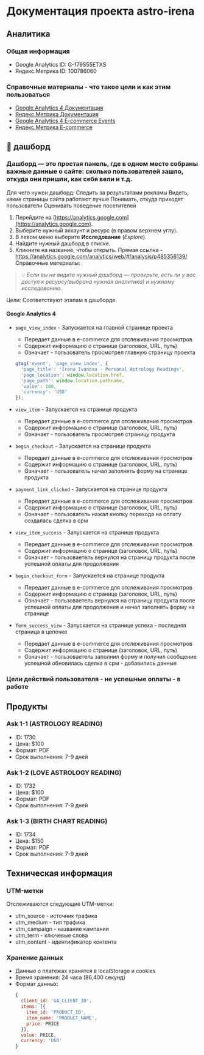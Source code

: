 # Документация проекта astro-irena

## Аналитика

### Общая информация
- Google Analytics ID: G-179S55ETXS
- Яндекс.Метрика ID: 100786060

### Справочные материалы - что такое цели и как этим пользоваться
- [Google Analytics 4 Документация](https://developers.google.com/analytics/devguides/collection/ga4)
- [Яндекс.Метрика Документация](https://yandex.ru/support/metrica/index.html)
- [Google Analytics 4 E-commerce Events](https://developers.google.com/analytics/devguides/collection/ga4/ecommerce)
- [Яндекс.Метрика E-commerce](https://yandex.ru/support/metrica/ecommerce/index.html)

## 📍 дашборд
### Дашборд — это простая панель, где в одном месте собраны важные данные о сайте: сколько пользователей зашло, откуда они пришли, как себя вели и т.д.

Для чего нужен дашборд:
Следить за результатами рекламы
Видеть, какие страницы сайта работают лучше
Понимать, откуда приходят пользователи
Оценивать поведение посетителей

1. Перейдите на [https://analytics.google.com](https://analytics.google.com).
2. Выберите нужный аккаунт и ресурс (в правом верхнем углу).
3. В левом меню выберите **Исследование** (*Explore*).
4. Найдите нужный дашборд в списке.
5. Кликните на название, чтобы открыть.
Прямая ссылка - https://analytics.google.com/analytics/web/#/analysis/p485356139/
Справочные материалы:

> 💡 *Если вы не видите нужный дашборд — проверьте, есть ли у вас доступ к ресурсу(выбрана нужная аналитика) и нужному исследованию.*

Цели:
Соответствуют этапам в дашборде. 

#### Google Analytics 4
- `page_view_index` - Запускается на главной странице проекта
  - Передает данные в e-commerce для отслеживания просмотров
  - Содержит информацию о странице (заголовок, URL, путь)
  - Означает - пользователь просмотрел главную страницу проекта
  ```javascript
  gtag('event', 'page_view_index', {
    'page_title': 'Irena Ivanova - Personal Astrology Readings',
    'page_location': window.location.href,
    'page_path': window.location.pathname,
    'value': 100,
    'currency': 'USD'
  });
  ```

- `view_item` - Запускается на странице продукта
  - Передает данные в e-commerce для отслеживания просмотров
  - Содержит информацию о странице (заголовок, URL, путь)
  - Означает - пользователь просмотрел страницу продукта


- `begin_checkout` - Запускается на странице продукта
  - Передает данные в e-commerce для отслеживания просмотров
  - Содержит информацию о странице (заголовок, URL, путь)
  - Означает - пользователь начал заполнять форму на странице продукта

- `payment_link_clicked` - Запускается на странице продукта
  - Передает данные в e-commerce для отслеживания просмотров
  - Содержит информацию о странице (заголовок, URL, путь)
  - Означает - пользователь нажал кнопку перехода на оплату
  создалась сделка в срм

- `view_item_success` - Запускается на странице продукта
  - Передает данные в e-commerce для отслеживания просмотров
  - Содержит информацию о странице (заголовок, URL, путь)
  - Означает - пользоваетель вернулся на страницу продукта после успешной оплаты для продолжения 

- `begin_checkout_form` - Запускается на странице продукта
  - Передает данные в e-commerce для отслеживания просмотров
  - Содержит информацию о странице (заголовок, URL, путь)
  - Означает - пользоваетель вернулся на страницу продукта после успешной оплаты для продолжения и начал заполнять форму на странице
  
- `form_success_view` - Запускается на странице успеха - последняя страница в цепочке
  - Передает данные в e-commerce для отслеживания просмотров
  - Содержит информацию о странице (заголовок, URL, путь)
  - Означает - пользоваетель заполнил форму и получил сообщение успешной
  обновилась сделка в срм - добавились данные


### Цели действий пользователя - не успешные оплаты - в работе

## Продукты

### Ask 1-1 (ASTROLOGY READING)
- ID: 1730
- Цена: $100
- Формат: PDF
- Срок выполнения: 7-9 дней

### Ask 1-2 (LOVE ASTROLOGY READING)
- ID: 1732
- Цена: $100
- Формат: PDF
- Срок выполнения: 7-9 дней

### Ask 1-3 (BIRTH CHART READING)
- ID: 1734
- Цена: $150
- Формат: PDF
- Срок выполнения: 7-9 дней

## Техническая информация

### UTM-метки
Отслеживаются следующие UTM-метки:
- utm_source - источник трафика
- utm_medium - тип трафика
- utm_campaign - название кампании
- utm_term - ключевые слова
- utm_content - идентификатор контента

### Хранение данных
- Данные о платежах хранятся в localStorage и cookies
- Время хранения: 24 часа (86,400 секунд)
- Формат данных:
  ```javascript
  {
    client_id: 'GA_CLIENT_ID',
    items: [{
      item_id: 'PRODUCT_ID',
      item_name: 'PRODUCT_NAME',
      price: PRICE
    }],
    value: PRICE,
    currency: 'USD'
  }
  ```